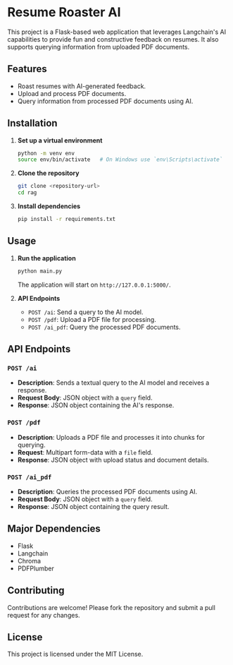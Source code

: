 # Resume Roaster AI

This project is a Flask-based web application that leverages Langchain's AI capabilities to provide fun and constructive feedback on resumes. It also supports querying information from uploaded PDF documents.

## Features
- Roast resumes with AI-generated feedback.
- Upload and process PDF documents.
- Query information from processed PDF documents using AI.

## Installation

1. **Set up a virtual environment**
   ```bash
   python -m venv env
   source env/bin/activate   # On Windows use `env\Scripts\activate`
   ```

2. **Clone the repository**
   ```bash
   git clone <repository-url>
   cd rag
   ```

3. **Install dependencies**
   ```bash
   pip install -r requirements.txt
   ```

## Usage

1. **Run the application**
   ```bash
   python main.py
   ```
   The application will start on `http://127.0.0.1:5000/`.

2. **API Endpoints**
   - `POST /ai`: Send a query to the AI model.
   - `POST /pdf`: Upload a PDF file for processing.
   - `POST /ai_pdf`: Query the processed PDF documents.

## API Endpoints

### `POST /ai`
- **Description**: Sends a textual query to the AI model and receives a response.
- **Request Body**: JSON object with a `query` field.
- **Response**: JSON object containing the AI's response.

### `POST /pdf`
- **Description**: Uploads a PDF file and processes it into chunks for querying.
- **Request**: Multipart form-data with a `file` field.
- **Response**: JSON object with upload status and document details.

### `POST /ai_pdf`
- **Description**: Queries the processed PDF documents using AI.
- **Request Body**: JSON object with a `query` field.
- **Response**: JSON object containing the query result.

## Major Dependencies
- Flask
- Langchain
- Chroma
- PDFPlumber

## Contributing
Contributions are welcome! Please fork the repository and submit a pull request for any changes.

## License
This project is licensed under the MIT License.
